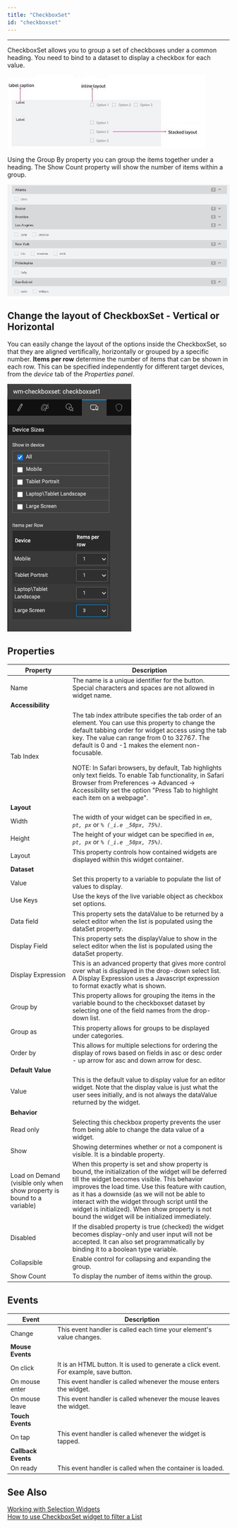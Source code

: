 ```yaml
---
title: "CheckboxSet"
id: "checkboxset"
---
```

---
CheckboxSet allows you to group a set of checkboxes under a common heading. You need to bind to a dataset to display a checkbox for each value.

[![](/learn/assets/checkboxset_struct.jpg)](/learn/assets/checkboxset_struct.jpg)

Using the Group By property you can group the items together under a heading. The Show Count property will show the number of items within a group.

[![](/learn/assets/checkboxset_group.png)](/learn/assets/checkboxset_group.png)

## Change the layout of CheckboxSet - Vertical or Horizontal

You can easily change the layout of the options inside the CheckboxSet, so that they are aligned vertifically, horizontally or grouped by a specific number.
**Items per row** determine the number of items that can be shown in each row. This can be specified independently for different target devices, from the _device_ tab of the _Properties panel_.

[![checkboxset layout](/learn/assets/checkboxset_horizontal.png)](/learn/assets/checkboxset_horizontal.png)

## Properties

| **Property** | **Description** |
| --- | --- |
| Name | The name is a unique identifier for the button. Special characters and spaces are not allowed in widget name. |
| **Accessibility** |
| Tab Index | The tab index attribute specifies the tab order of an element. You can use this property to change the default tabbing order for widget access using the tab key. The value can range from 0 to 32767. The default is 0 and -1 makes the element non-focusable. <br><br> NOTE: In Safari browsers, by default, Tab highlights only text fields. To enable Tab functionality, in Safari Browser from Preferences -> Advanced -> Accessibility set the option "Press Tab to highlight each item on a webpage". |
| **Layout** |
| Width | The width of your widget can be specified in _`em, pt, px`_ or _`% (_i.e _50px, 75%)`._ |
| Height | The height of your widget can be specified in _`em, pt, px`_ or _`% (_i.e _50px, 75%)`._ |
| Layout | This property controls how contained widgets are displayed within this widget container. |
| **Dataset** |
| Value | Set this property to a variable to populate the list of values to display. |
| Use Keys | Use the keys of the live variable object as checkbox set options. |
| Data field | This property sets the dataValue to be returned by a select editor when the list is populated using the dataSet property. |
| Display Field | This property sets the displayValue to show in the select editor when the list is populated using the dataSet property. |
| Display Expression | This is an advanced property that gives more control over what is displayed in the drop-down select list. A Display Expression uses a Javascript expression to format exactly what is shown. |
| Group by | This property allows for grouping the items in the variable bound to the checkboxset dataset by selecting one of the field names from the drop-down list. |
| Group as | This property allows for groups to be displayed under categories. |
| Order by | This allows for multiple selections for ordering the display of rows based on fields in asc or desc order - up arrow for asc and down arrow for desc. |
| **Default Value** |
| Value | This is the default value to display value for an editor widget. Note that the display value is just what the user sees initially, and is not always the dataValue returned by the widget. |
| **Behavior** |
| Read only | Selecting this checkbox property prevents the user from being able to change the data value of a widget. |
| Show | Showing determines whether or not a component is visible. It is a bindable property. |
| Load on Demand (visible only when show property is bound to a variable) | When this property is set and show property is bound, the initialization of the widget will be deferred till the widget becomes visible. This behavior improves the load time. Use this feature with caution, as it has a downside (as we will not be able to interact with the widget through script until the widget is initialized). When show property is not bound the widget will be initialized immediately. |
| Disabled | If the disabled property is true (checked) the widget becomes display-only and user input will not be accepted. It can also set programmatically by binding it to a boolean type variable. |
| Collapsible | Enable control for collapsing and expanding the group. |
| Show Count | To display the number of items within the group. |

## Events

| Event | Description |
| --- | --- |
| Change | This event handler is called each time your element's value changes. |
| **Mouse Events** |
| On click | It is an HTML button. It is used to generate a click event. For example, save button. |
| On mouse enter | This event handler is called whenever the mouse enters the widget. |
| On mouse leave | This event handler is called whenever the mouse leaves the widget. |
| **Touch Events** |
| On tap | This event handler is called whenever the widget is tapped. |
| **Callback Events** |
| On ready | This event handler is called when the container is loaded. |

## See Also

[Working with Selection Widgets](/learn/how-tos/selection-widgets-use-case/)  
[How to use CheckboxSet widget to filter a List](/learn/how-tos/checkboxset-filter-list-data/)  


